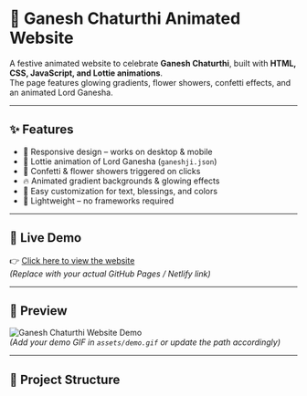 # 🌸 Ganesh Chaturthi Animated Website  

A festive animated website to celebrate **Ganesh Chaturthi**, built with **HTML, CSS, JavaScript, and Lottie animations**.  
The page features glowing gradients, flower showers, confetti effects, and an animated Lord Ganesha.  

---

## ✨ Features  
- 🌟 Responsive design – works on desktop & mobile  
- 🪷 Lottie animation of Lord Ganesha (`ganeshji.json`)  
- 🎉 Confetti & flower showers triggered on clicks  
- 🔥 Animated gradient backgrounds & glowing effects  
- 🎨 Easy customization for text, blessings, and colors  
- 📱 Lightweight – no frameworks required  

---

## 🚀 Live Demo  
👉 [Click here to view the website](https://your-username.github.io/ganesh-chaturthi-website/)  
*(Replace with your actual GitHub Pages / Netlify link)*  

---

## 🎥 Preview  
![Ganesh Chaturthi Website Demo](assets/demo.gif)  
*(Add your demo GIF in `assets/demo.gif` or update the path accordingly)*  

---

## 📂 Project Structure  

